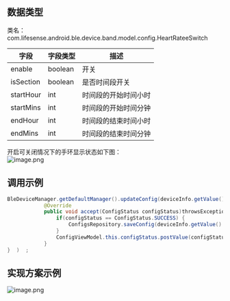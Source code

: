 <a name="K30as"></a>
## 数据类型
类名：com.lifesense.android.ble.device.band.model.config.HeartRateeSwitch

| 字段 | 字段类型 | 描述 |
| --- | --- | --- |
| enable | boolean | 开关 |
| isSection | boolean | 是否时间段开关 |
| startHour | int | 时间段的开始时间小时 |
| startMins | int | 时间段的开始时间分钟 |
| endHour | int | 时间段的结束时间小时 |
| endMins | int | 时间段的结束时间分钟 |

开启可关闭情况下的手环显示状态如下图：<br />![image.png](https://cdn.nlark.com/yuque/0/2021/png/265997/1616670939743-55cd2898-31aa-4131-ac2c-a0a9fa8763eb.png#crop=0&crop=0&crop=1&crop=1&height=338&id=rZwuw&margin=%5Bobject%20Object%5D&name=image.png&originHeight=338&originWidth=866&originalType=binary&ratio=1&rotation=0&showTitle=false&size=308277&status=done&style=none&title=&width=866)
<a name="RqWzI"></a>
## 调用示例
```java
BleDeviceManager.getDefaultManager().updateConfig(deviceInfo.getValue().getMac(), dialPlate, new Consumer<ConfigStatus>() {
            @Override
            public void accept(ConfigStatus configStatus)throwsException{   
                if(configStatus == ConfigStatus.SUCCESS) {
                    ConfigsRepository.saveConfig(deviceInfo.getValue().getMac(),config);
                }
                ConfigViewModel.this.configStatus.postValue(configStatus);
            }
}  )  ;
```
<a name="oa0mX"></a>
## 实现方案示例
![image.png](https://cdn.nlark.com/yuque/0/2021/png/265997/1616671050917-b4927f36-66ef-495a-9b48-81b1209cb024.png#crop=0&crop=0&crop=1&crop=1&height=284&id=wVYDJ&margin=%5Bobject%20Object%5D&name=image.png&originHeight=284&originWidth=866&originalType=binary&ratio=1&rotation=0&showTitle=false&size=13076&status=done&style=none&title=&width=866)

